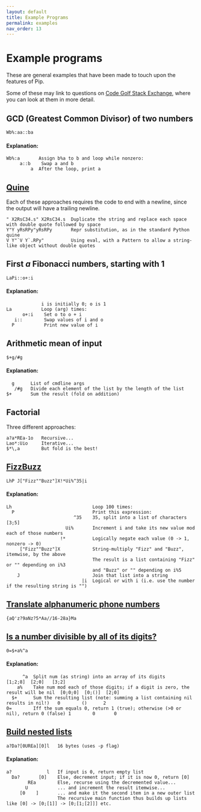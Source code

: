 ```yaml
---
layout: default
title: Example Programs
permalink: examples
nav_order: 13
---
```


# Example programs

These are general examples that have been made to touch upon the features of Pip.

Some of these may link to questions on [Code Golf Stack Exchange](https://codegolf.stackexchange.com/), where you can look at them in more detail.

## GCD (Greatest Common Divisor) of two numbers

    Wb%:aa::ba

#### Explanation:

    Wb%:a       Assign b%a to b and loop while nonzero:
         a::b    Swap a and b
             a  After the loop, print a

## [Quine](https://en.wikipedia.org/wiki/Quine_(computing))

Each of these approaches requires the code to end with a newline, since the output will have a trailing newline.

    " X2RsC34.s" X2RsC34.s  Duplicate the string and replace each space with double quote followed by space
    Y"Y yRsRPy"yRsRPy       Repr substitution, as in the standard Python quine
    V Y"`V Y`.RPy"          Using eval, with a Pattern to allow a string-like object without double quotes

## First _a_ Fibonacci numbers, starting with 1

    LaPi::o+:i

#### Explanation:

                 i is initially 0; o is 1
    La           Loop (arg) times:
          o+:i    Set o to o + i
       i::        Swap values of i and o
      P           Print new value of i

## Arithmetic mean of input

    $+g/#g

#### Explanation:

      g      List of cmdline args
       /#g   Divide each element of the list by the length of the list
    $+       Sum the result (fold on addition)

## Factorial

Three different approaches:

    a?a*REa-1o   Recursive...
    Lao*:Uio     Iterative...
    $*\,a        But fold is the best!

## [FizzBuzz](https://codegolf.stackexchange.com/questions/58615/1-2-fizz-4-buzz)

    LhP J["Fizz""Buzz"]X!*Ui%^35|i

#### Explanation:

    Lh                              Loop 100 times:
      P                             Print this expression:
                             ^35    35, split into a list of characters [3;5]
                          Ui%       Increment i and take its new value mod each of those numbers
                        !*          Logically negate each value (0 -> 1, nonzero -> 0)
         ["Fizz""Buzz"]X            String-multiply "Fizz" and "Buzz", itemwise, by the above
                                    The result is a list containing "Fizz" or "" depending on i%3
                                    and "Buzz" or "" depending on i%5
        J                           Join that list into a string
                                |i  Logical or with i (i.e. use the number if the resulting string is "")

## [Translate alphanumeric phone numbers](http://codegolf.stackexchange.com/q/21327/16766)

    {aQ'z?9aNz?5*Aa//16-28a}Ma

## [Is a number divisible by all of its digits?](http://codegolf.stackexchange.com/q/41902/16766)

    0=$+a%^a

#### Explanation:

          ^a  Split num (as string) into an array of its digits                              [1;2;8]  [2;0]   [3;2]
        a%    Take num mod each of those digits; if a digit is zero, the result will be nil  [0;0;0]  [0;()]  [2;0]
      $+      Sum the resulting list (note: summing a list containing nil results in nil!)   0        ()      2
    0=        Iff the sum equals 0, return 1 (true); otherwise (>0 or nil), return 0 (false) 1        0       0

## [Build nested lists](http://codegolf.stackexchange.com/q/47351/16766)

    a?Da?[0UREa][0]l   16 bytes (uses -p flag)

#### Explanation:

    a?             l   If input is 0, return empty list
      Da?       [0]    Else, decrement input; if it is now 0, return [0]
            REa        Else, recurse using the decremented value...
           U           ... and increment the result itemwise...
         [0    ]       ... and make it the second item in a new outer list
                       The recursive main function thus builds up lists like [0] -> [0;[1]] -> [0;[1;[2]]] etc.
